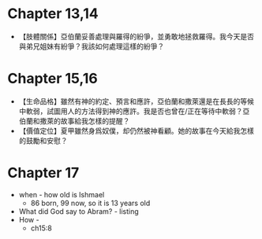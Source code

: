 # Chapter 13,14
* 【肢體關係】亞伯蘭妥善處理與羅得的紛爭，並勇敢地拯救羅得。我今天是否與弟兄姐妹有紛爭？我該如何處理這樣的紛爭？

# Chapter 15,16
* 【生命品格】雖然有神的約定、預言和應許，亞伯蘭和撒萊還是在長長的等候中軟弱，試圖用人的方法得到神的應許。我是否也曾在/正在等待中軟弱？亞伯蘭和撒萊的故事給我怎樣的提醒？
* 【價值定位】夏甲雖然身爲奴僕，却仍然被神看顧。她的故事在今天給我怎樣的鼓勵和安慰？

# Chapter 17
* when - how old is Ishmael
  * 86 born, 99 now, so it is 13 years old
* What did God say to Abram? - listing
* How - 
  * ch15:8
